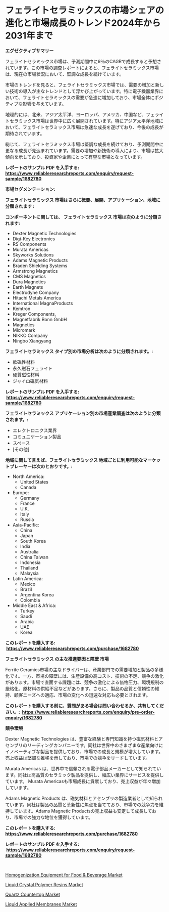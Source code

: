 <p><h1>フェライトセラミックスの市場シェアの進化と市場成長のトレンド2024年から2031年まで</h1></p><p><strong>エグゼクティブサマリー</strong></p>
<p><p>フェライトセラミックス市場は、予測期間中に9％のCAGRで成長すると予想されています。この市場の調査レポートによると、フェライトセラミックス市場は、現在の市場状況において、堅調な成長を続けています。</p><p>市場のトレンドを見ると、フェライトセラミックス市場では、需要の増加と新しい技術の導入が主なトレンドとして浮かび上がっています。特に電子機器業界において、フェライトセラミックスの需要が急速に増加しており、市場全体にポジティブな影響を与えています。</p><p>地理的には、北米、アジア太平洋、ヨーロッパ、アメリカ、中国など、フェライトセラミックス市場は世界中に広く展開されています。特にアジア太平洋地域において、フェライトセラミックス市場は急速な成長を遂げており、今後の成長が期待されています。</p><p>総じて、フェライトセラミックス市場は堅調な成長を続けており、予測期間中に更なる成長が見込まれています。需要の増加や新技術の導入により、市場は拡大傾向を示しており、投資家や企業にとって有望な市場となっています。</p></p>
<p><strong>レポートのサンプル PDF を入手する: <a href="https://www.reliableresearchreports.com/enquiry/request-sample/1682780">https://www.reliableresearchreports.com/enquiry/request-sample/1682780</a></strong></p>
<p><strong>市場セグメンテーション:</strong></p>
<p><strong> フェライトセラミックス 市場はさらに概要、展開、アプリケーション、地域に分類されます :</strong></p>
<p><strong>コンポーネントに関しては、 フェライトセラミックス 市場は次のように分類されます: &nbsp;</strong></p>
<p><ul><li>Dexter Magnetic Technologies</li><li>Digi-Key Electronics</li><li>RS Components</li><li>Murata Americas</li><li>Skyworks Solutions</li><li>Adams Magnetic Products</li><li>Braden Shielding Systems</li><li>Armstrong Magnetics</li><li>CMS Magnetics</li><li>Dura Magnetics</li><li>Earth Magnets</li><li>Electrodyne Company</li><li>Hitachi Metals America</li><li>International MagnaProducts</li><li>Kemtron</li><li>Kreger Components,</li><li>Magnetfabrik Bonn GmbH</li><li>Magnetics</li><li>Micromark</li><li>NIKKO Company</li><li>Ningbo Xiangyang</li></ul></p>
<p><strong> フェライトセラミックス タイプ別の市場分析は次のように分類されます。:</strong></p>
<p><ul><li>軟磁性材料</li><li>永久磁石フェライト</li><li>硬質磁性材料</li><li>ジャイロ磁気材料</li></ul></p>
<p><strong>レポートのサンプル PDF を入手する: &nbsp;<a href="https://www.reliableresearchreports.com/enquiry/request-sample/1682780">https://www.reliableresearchreports.com/enquiry/request-sample/1682780</a></strong></p>
<p><strong> フェライトセラミックス アプリケーション別の市場産業調査は次のように分類されます。:</strong></p>
<p><ul><li>エレクトロニクス業界</li><li>コミュニケーション製品</li><li>スペース</li><li>[その他]</li></ul></p>
<p><strong>地域に関して言えば、フェライトセラミックス 地域ごとに利用可能なマーケットプレーヤーは次のとおりです。:</strong></p>
<p><ul>
    <li>
        North America:
        <ul>
            <li>United States</li>
            <li>Canada</li>
        </ul>
    </li>
    <li>
        Europe:
        <ul>
            <li>Germany</li>
            <li>France</li>
            <li>U.K.</li>
            <li>Italy</li>
            <li>Russia</li>
        </ul>
    </li>
    <li>
        Asia-Pacific:
        <ul>
            <li>China</li>
            <li>Japan</li>
            <li>South Korea</li>
            <li>India</li>
            <li>Australia</li>
            <li>China Taiwan</li>
            <li>Indonesia</li>
            <li>Thailand</li>
            <li>Malaysia</li>
        </ul>
    </li>
    <li>
        Latin America:
        <ul>
            <li>Mexico</li>
            <li>Brazil</li>
            <li>Argentina Korea</li>
            <li>Colombia</li>
        </ul>
    </li>
    <li>
        Middle East & Africa:
        <ul>
            <li>Turkey</li>
            <li>Saudi</li>
            <li>Arabia</li>
            <li>UAE</li>
            <li>Korea</li>
        </ul>
    </li>
    </ul></p>
<p><strong>このレポートを購入する: &nbsp;<a href="https://www.reliableresearchreports.com/purchase/1682780">https://www.reliableresearchreports.com/purchase/1682780</a></strong></p>
<p><strong>フェライトセラミックス の主な推進要因と障壁 市場</strong></p>
<p><p>Ferrite Ceramics市場の主なドライバーは、産業部門での需要増加と製品の多様化です。一方、市場の障壁には、生産設備の高コスト、技術の不足、競争の激化があります。市場で直面する課題には、競争の激化による価格圧力、環境規制の厳格化、原材料の供給不足などがあります。さらに、製品の品質と信頼性の維持、顧客ニーズへの適応、市場の変化への迅速な対応も必要とされます。</p></p>
<p><strong>このレポートを購入する前に、質問がある場合は問い合わせるか、共有してください。:&nbsp; <a href="https://www.reliableresearchreports.com/enquiry/pre-order-enquiry/1682780">https://www.reliableresearchreports.com/enquiry/pre-order-enquiry/1682780</a></strong></p>
<p><strong>競争環境</strong></p>
<p><p>Dexter Magnetic Technologies は、豊富な経験と専門知識を持つ磁気材料とアセンブリのリーディングカンパニーです。同社は世界中のさまざまな産業向けにイノベーティブな製品を提供しており、市場での成長と規模が増大しています。売上収益は堅調な推移を示しており、市場での競争をリードしています。</p><p>Murata Americas は、世界中で信頼される電子部品メーカーとして知られています。同社は高品質のセラミック製品を提供し、幅広い業界にサービスを提供しています。 Murata Americasも市場成長に貢献しており、売上収益が年々増加しています。</p><p>Adams Magnetic Products は、磁気材料とアセンブリの製造業者として知られています。同社は製品の品質と革新性に焦点を当てており、市場での競争力を維持しています。Adams Magnetic Productsの売上収益も安定して成長しており、市場での強力な地位を獲得しています。</p></p>
<p><strong>このレポートを購入する: &nbsp; <a href="https://www.reliableresearchreports.com/purchase/1682780">https://www.reliableresearchreports.com/purchase/1682780</a></strong></p>
<p><strong>レポートのサンプル PDF を入手する: &nbsp;<a href="https://www.reliableresearchreports.com/enquiry/request-sample/1682780">https://www.reliableresearchreports.com/enquiry/request-sample/1682780</a></strong><strong></strong></p>
<p>&nbsp;</p>
<p><p><a href="https://shimmer-gardenia-37a.notion.site/Homogenization-Equipment-for-Food-Beverage-Market-Research-Report-Unlocks-Analysis-on-the-Market-F-cc87770750c64186806dcbea6c37a7bb">Homogenization Equipment for Food & Beverage Market</a></p><p><a href="https://view.publitas.com/reportprime-1/liquid-crystal-polymer-resins-market-a-comprehensive-report-of-its-market-share-growth-trends-2023-2030/">Liquid Crystal Polymer Resins Market</a></p><p><a href="https://github.com/markusgodoy/Market-Research-Report-List-2/blob/main/quartz-countertop-market.md">Quartz Countertop Market</a></p><p><a href="https://github.com/arionmp/Market-Research-Report-List-2/blob/main/liquid-applied-membranes-market.md">Liquid Applied Membranes Market</a></p></p>